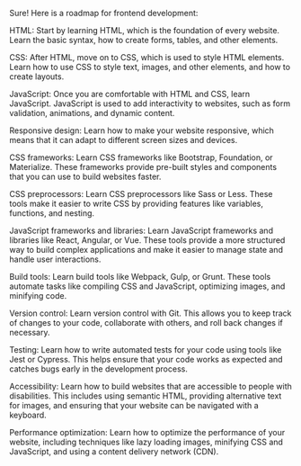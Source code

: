 Sure! Here is a roadmap for frontend development:

HTML: Start by learning HTML, which is the foundation of every website. Learn the basic syntax, how to create forms, tables, and other elements.

CSS: After HTML, move on to CSS, which is used to style HTML elements. Learn how to use CSS to style text, images, and other elements, and how to create layouts.

JavaScript: Once you are comfortable with HTML and CSS, learn JavaScript. JavaScript is used to add interactivity to websites, such as form validation, animations, and dynamic content.

Responsive design: Learn how to make your website responsive, which means that it can adapt to different screen sizes and devices.

CSS frameworks: Learn CSS frameworks like Bootstrap, Foundation, or Materialize. These frameworks provide pre-built styles and components that you can use to build websites faster.

CSS preprocessors: Learn CSS preprocessors like Sass or Less. These tools make it easier to write CSS by providing features like variables, functions, and nesting.

JavaScript frameworks and libraries: Learn JavaScript frameworks and libraries like React, Angular, or Vue. These tools provide a more structured way to build complex applications and make it easier to manage state and handle user interactions.

Build tools: Learn build tools like Webpack, Gulp, or Grunt. These tools automate tasks like compiling CSS and JavaScript, optimizing images, and minifying code.

Version control: Learn version control with Git. This allows you to keep track of changes to your code, collaborate with others, and roll back changes if necessary.

Testing: Learn how to write automated tests for your code using tools like Jest or Cypress. This helps ensure that your code works as expected and catches bugs early in the development process.

Accessibility: Learn how to build websites that are accessible to people with disabilities. This includes using semantic HTML, providing alternative text for images, and ensuring that your website can be navigated with a keyboard.

Performance optimization: Learn how to optimize the performance of your website, including techniques like lazy loading images, minifying CSS and JavaScript, and using a content delivery network (CDN).